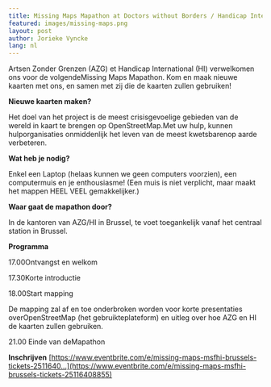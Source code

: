 ```yaml
---
title: Missing Maps Mapathon at Doctors without Borders / Handicap International Brussel
featured: images/missing-maps.png
layout: post
author: Jorieke Vyncke
lang: nl
---
```


Artsen Zonder Grenzen (AZG) et Handicap International (HI) verwelkomen ons voor de volgendeMissing Maps Mapathon.
Kom en maak nieuwe kaarten met ons, en samen met zij die de kaarten zullen gebruiken!

**Nieuwe kaarten maken?**

Het doel van het project is de meest crisisgevoelige gebieden van de wereld in kaart te brengen op OpenStreetMap.Met uw hulp, kunnen hulporganisaties onmiddenlijk het leven van de meest kwetsbarenop aarde verbeteren.

**Wat heb je nodig?**

Enkel een Laptop (helaas kunnen we geen computers voorzien), een computermuis en je enthousiasme! (Een muis is niet verplicht, maar maakt het mappen HEEL VEEL gemakkelijker.)

**Waar gaat de mapathon door?**

In de kantoren van AZG/HI in Brussel, te voet toegankelijk vanaf het centraal station in Brussel.

**Programma**

17.00Ontvangst en welkom

17.30Korte introductie

18.00Start mapping

De mapping zal af en toe onderbroken worden voor korte presentaties overOpenStreetMap (het gebruikteplateform) en uitleg over hoe AZG en HI de kaarten zullen gebruiken.

21.00 Einde van deMapathon

**Inschrijven**
[https://www.eventbrite.com/e/missing-maps-msfhi-brussels-tickets-2511640...](https://www.eventbrite.com/e/missing-maps-msfhi-brussels-tickets-25116408855)
